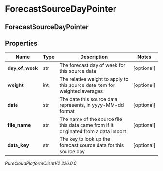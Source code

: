# ForecastSourceDayPointer

## ForecastSourceDayPointer

## Properties

|Name | Type | Description | Notes|
|------------ | ------------- | ------------- | -------------|
| **day_of_week** | str | The forecast day of week for this source data | [optional] |
| **weight** | int | The relative weight to apply to this source data item for weighted averages | [optional] |
| **date** | str | The date this source data represents, in yyyy-MM-dd format | [optional] |
| **file_name** | str | The name of the source file this data came from if it originated from a data import | [optional] |
| **data_key** | str | The key to look up the forecast source data for this source day | [optional] |



_PureCloudPlatformClientV2 226.0.0_
